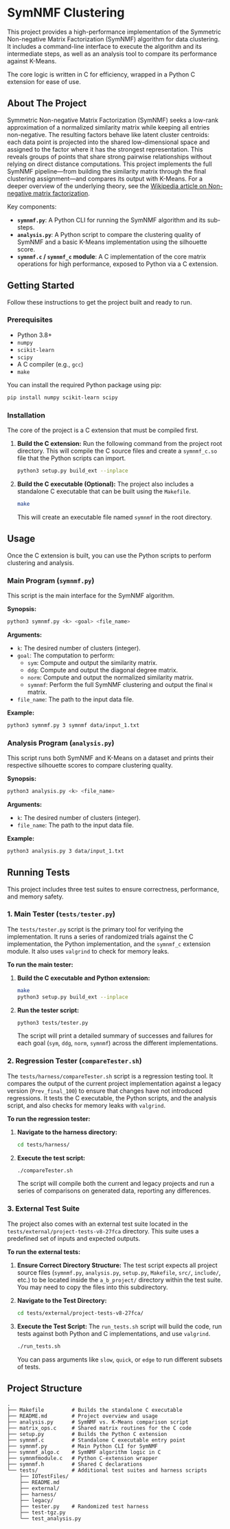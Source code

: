# SymNMF Clustering

This project provides a high-performance implementation of the Symmetric Non-negative Matrix Factorization (SymNMF) algorithm for data clustering. It includes a command-line interface to execute the algorithm and its intermediate steps, as well as an analysis tool to compare its performance against K-Means.

The core logic is written in C for efficiency, wrapped in a Python C extension for ease of use.

## About The Project

Symmetric Non-negative Matrix Factorization (SymNMF) seeks a low-rank approximation of a normalized similarity matrix while keeping all entries non-negative. The resulting factors behave like latent cluster centroids: each data point is projected into the shared low-dimensional space and assigned to the factor where it has the strongest representation. This reveals groups of points that share strong pairwise relationships without relying on direct distance computations. This project implements the full SymNMF pipeline—from building the similarity matrix through the final clustering assignment—and compares its output with K-Means. For a deeper overview of the underlying theory, see the [Wikipedia article on Non-negative matrix factorization](https://en.wikipedia.org/wiki/Non-negative_matrix_factorization).

Key components:
- **`symnmf.py`**: A Python CLI for running the SymNMF algorithm and its sub-steps.
- **`analysis.py`**: A Python script to compare the clustering quality of SymNMF and a basic K-Means implementation using the silhouette score.
- **`symnmf.c` / `symnmf_c` module**: A C implementation of the core matrix operations for high performance, exposed to Python via a C extension.

## Getting Started

Follow these instructions to get the project built and ready to run.

### Prerequisites

- Python 3.8+
- `numpy`
- `scikit-learn`
- `scipy`
- A C compiler (e.g., `gcc`)
- `make`

You can install the required Python package using pip:
```sh
pip install numpy scikit-learn scipy
```

### Installation

The core of the project is a C extension that must be compiled first.

1.  **Build the C extension:**
    Run the following command from the project root directory. This will compile the C source files and create a `symnmf_c.so` file that the Python scripts can import.
    ```sh
    python3 setup.py build_ext --inplace
    ```

2.  **Build the C executable (Optional):**
    The project also includes a standalone C executable that can be built using the `Makefile`.
    ```sh
    make
    ```
    This will create an executable file named `symnmf` in the root directory.

## Usage

Once the C extension is built, you can use the Python scripts to perform clustering and analysis.

### Main Program (`symnmf.py`)

This script is the main interface for the SymNMF algorithm.

**Synopsis:**
```sh
python3 symnmf.py <k> <goal> <file_name>
```

**Arguments:**
- `k`: The desired number of clusters (integer).
- `goal`: The computation to perform:
    - `sym`: Compute and output the similarity matrix.
    - `ddg`: Compute and output the diagonal degree matrix.
    - `norm`: Compute and output the normalized similarity matrix.
    - `symnmf`: Perform the full SymNMF clustering and output the final `H` matrix.
- `file_name`: The path to the input data file.

**Example:**
```sh
python3 symnmf.py 3 symnmf data/input_1.txt
```

### Analysis Program (`analysis.py`)

This script runs both SymNMF and K-Means on a dataset and prints their respective silhouette scores to compare clustering quality.

**Synopsis:**
```sh
python3 analysis.py <k> <file_name>
```

**Arguments:**
- `k`: The desired number of clusters (integer).
- `file_name`: The path to the input data file.

**Example:**
```sh
python3 analysis.py 3 data/input_1.txt
```

## Running Tests

This project includes three test suites to ensure correctness, performance, and memory safety.

### 1. Main Tester (`tests/tester.py`)

The `tests/tester.py` script is the primary tool for verifying the implementation. It runs a series of randomized trials against the C implementation, the Python implementation, and the `symnmf_c` extension module. It also uses `valgrind` to check for memory leaks.

**To run the main tester:**

1.  **Build the C executable and Python extension:**
    ```sh
    make
    python3 setup.py build_ext --inplace
    ```

2.  **Run the tester script:**
    ```sh
    python3 tests/tester.py
    ```
    The script will print a detailed summary of successes and failures for each goal (`sym`, `ddg`, `norm`, `symnmf`) across the different implementations.

### 2. Regression Tester (`compareTester.sh`)

The `tests/harness/compareTester.sh` script is a regression testing tool. It compares the output of the current project implementation against a legacy version (`Prev_final_100`) to ensure that changes have not introduced regressions. It tests the C executable, the Python scripts, and the analysis script, and also checks for memory leaks with `valgrind`.

**To run the regression tester:**

1.  **Navigate to the harness directory:**
    ```sh
    cd tests/harness/
    ```

2.  **Execute the test script:**
    ```sh
    ./compareTester.sh
    ```
    The script will compile both the current and legacy projects and run a series of comparisons on generated data, reporting any differences.

### 3. External Test Suite

The project also comes with an external test suite located in the `tests/external/project-tests-v8-27fca` directory. This suite uses a predefined set of inputs and expected outputs.

**To run the external tests:**

1.  **Ensure Correct Directory Structure:** The test script expects all project source files (`symnmf.py`, `analysis.py`, `setup.py`, `Makefile`, `src/`, `include/`, etc.) to be located inside the `a_b_project/` directory within the test suite. You may need to copy the files into this subdirectory.

2.  **Navigate to the Test Directory:**
    ```sh
    cd tests/external/project-tests-v8-27fca/
    ```

3.  **Execute the Test Script:**
    The `run_tests.sh` script will build the code, run tests against both Python and C implementations, and use `valgrind`.
    ```sh
    ./run_tests.sh
    ```
    You can pass arguments like `slow`, `quick`, or `edge` to run different subsets of tests.

## Project Structure

```
.
├── Makefile         # Builds the standalone C executable
├── README.md        # Project overview and usage
├── analysis.py      # SymNMF vs. K-Means comparison script
├── matrix_ops.c     # Shared matrix routines for the C code
├── setup.py         # Builds the Python C extension
├── symnmf.c         # Standalone C executable entry point
├── symnmf.py        # Main Python CLI for SymNMF
├── symnmf_algo.c    # SymNMF algorithm logic in C
├── symnmfmodule.c   # Python C-extension wrapper
├── symnmf.h         # Shared C declarations
└── tests/           # Additional test suites and harness scripts
    ├── IOTestFiles/
    ├── README.md
    ├── external/
    ├── harness/
    ├── legacy/
    ├── tester.py    # Randomized test harness
    ├── test-tgz.py
    └── test_analysis.py
```
